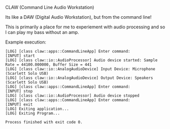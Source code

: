 CLAW (Command Line Audio Workstation)

Its like a DAW (Digital Audio Workstation), but from the command line!

This is primarily a place for me to experiement with audio processing and so I can play my bass without an amp.

Example execution:
```
[LOG] [class claw::apps::CommandLineApp] Enter command:
[INPUT] start
[LOG] [class claw::io::AudioProcessor] Audio device started: Sample Rate = 44100.000000, Buffer Size = 441
[LOG] [class claw::io::AnalogAudioDevice] Input Device: Microphone (Scarlett Solo USB)
[LOG] [class claw::io::AnalogAudioDevice] Output Device: Speakers (Scarlett Solo USB)
[LOG] [class claw::apps::CommandLineApp] Enter command: 
[INPUT] stop
[LOG] [class claw::io::AudioProcessor] Audio device stopped
[LOG] [class claw::apps::CommandLineApp] Enter command: 
[INPUT] exit
[LOG] Exiting application...
[LOG] Exiting Program...

Process finished with exit code 0.
```

